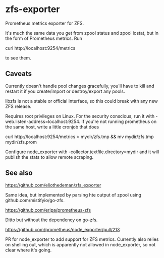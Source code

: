 # zfs-exporter
Prometheus metrics exporter for ZFS.  

It's much the same data you get from zpool status and zpool iostat, but in the form of Prometheus
metrics.  Run

  curl http://localhost:9254/metrics

to see them.

## Caveats

Currently doesn't handle pool changes gracefully, you'll have to kill and
restart it if you create/import or destroy/export any pools.

libzfs is not a stable or official interface, so this could break with any new ZFS release.

Requires root privileges on Linux.  For the security conscious, run it with -web.listen-address=localhost:9254.  If you're not running prometheus on the same host, write a little cronjob that does

  curl http://localhost:9254/metrics > mydir/zfs.tmp && mv mydir/zfs.tmp mydir/zfs.prom

Configure node_exporter with -collector.textfile.directory=mydir and it will publish the stats to
allow remote scraping.

## See also

https://github.com/eliothedeman/zfs_exporter

Same idea, but implemented by parsing hte output of zpool using github.com/mistifyio/go-zfs.

https://github.com/eripa/prometheus-zfs

Ditto but without the dependency on go-zfs.

https://github.com/prometheus/node_exporter/pull/213

PR for node_exporter to add support for ZFS metrics.  Currently also relies on shelling out, 
which is apparently not allowed in node_exporter, so not clear where it's going. 

